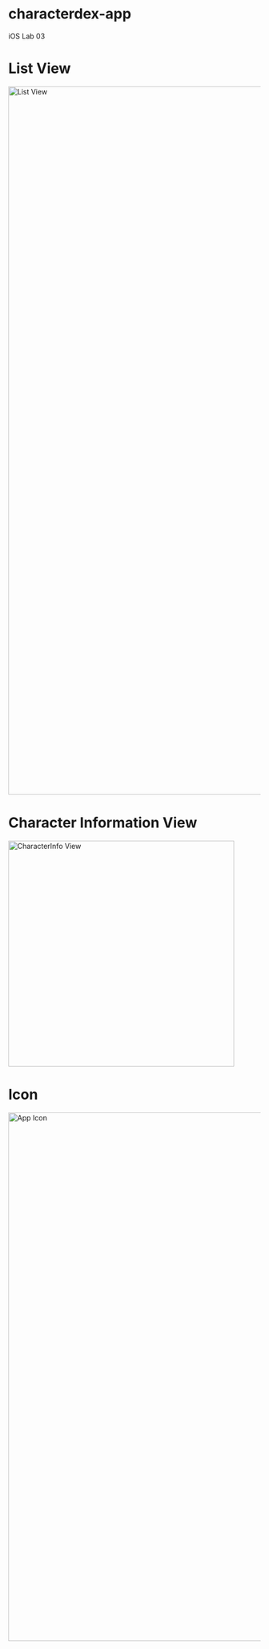 # characterdex-app
iOS Lab 03

# List View 
<img width="1415" alt="List View" src="https://github.com/Iantomasi/characterdex-app/assets/77695020/d32df721-a20d-4e79-a104-c1d73a08c735">

# Character Information View

<img width="451" alt="CharacterInfo View" src="https://github.com/Iantomasi/characterdex-app/assets/77695020/31021188-6d7d-404b-a1f5-f4fe22cf9501">

# Icon
<img width="1056" alt="App Icon" src="https://github.com/Iantomasi/characterdex-app/assets/77695020/2ce17fbd-5d7c-4eee-86d5-c982b4afcfc7">
